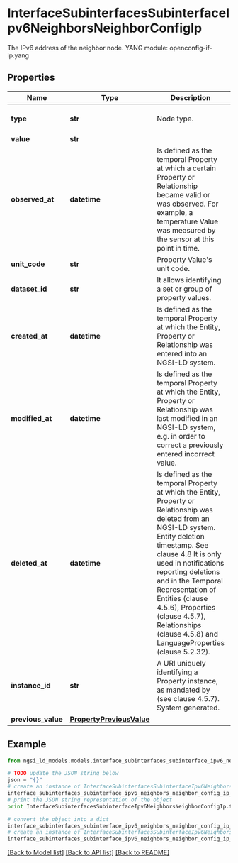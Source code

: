 # InterfaceSubinterfacesSubinterfaceIpv6NeighborsNeighborConfigIp

The IPv6 address of the neighbor node.  YANG module: openconfig-if-ip.yang 

## Properties

Name | Type | Description | Notes
------------ | ------------- | ------------- | -------------
**type** | **str** | Node type.  | [optional] [default to 'Property']
**value** | **str** |  | 
**observed_at** | **datetime** | Is defined as the temporal Property at which a certain Property or Relationship became valid or was observed. For example, a temperature Value was measured by the sensor at this point in time.  | [optional] 
**unit_code** | **str** | Property Value&#39;s unit code.  | [optional] 
**dataset_id** | **str** | It allows identifying a set or group of property values.  | [optional] 
**created_at** | **datetime** | Is defined as the temporal Property at which the Entity, Property or Relationship was entered into an NGSI-LD system.  | [optional] [readonly] 
**modified_at** | **datetime** | Is defined as the temporal Property at which the Entity, Property or Relationship was last modified in an NGSI-LD system, e.g. in order to correct a previously entered incorrect value.  | [optional] [readonly] 
**deleted_at** | **datetime** | Is defined as the temporal Property at which the Entity, Property or Relationship was deleted from an NGSI-LD system.  Entity deletion timestamp. See clause 4.8 It is only used in notifications reporting deletions and in the Temporal Representation of Entities (clause 4.5.6), Properties (clause 4.5.7), Relationships (clause 4.5.8) and LanguageProperties (clause 5.2.32).  | [optional] [readonly] 
**instance_id** | **str** | A URI uniquely identifying a Property instance, as mandated by (see clause 4.5.7). System generated.  | [optional] [readonly] 
**previous_value** | [**PropertyPreviousValue**](PropertyPreviousValue.md) |  | [optional] 

## Example

```python
from ngsi_ld_models.models.interface_subinterfaces_subinterface_ipv6_neighbors_neighbor_config_ip import InterfaceSubinterfacesSubinterfaceIpv6NeighborsNeighborConfigIp

# TODO update the JSON string below
json = "{}"
# create an instance of InterfaceSubinterfacesSubinterfaceIpv6NeighborsNeighborConfigIp from a JSON string
interface_subinterfaces_subinterface_ipv6_neighbors_neighbor_config_ip_instance = InterfaceSubinterfacesSubinterfaceIpv6NeighborsNeighborConfigIp.from_json(json)
# print the JSON string representation of the object
print InterfaceSubinterfacesSubinterfaceIpv6NeighborsNeighborConfigIp.to_json()

# convert the object into a dict
interface_subinterfaces_subinterface_ipv6_neighbors_neighbor_config_ip_dict = interface_subinterfaces_subinterface_ipv6_neighbors_neighbor_config_ip_instance.to_dict()
# create an instance of InterfaceSubinterfacesSubinterfaceIpv6NeighborsNeighborConfigIp from a dict
interface_subinterfaces_subinterface_ipv6_neighbors_neighbor_config_ip_form_dict = interface_subinterfaces_subinterface_ipv6_neighbors_neighbor_config_ip.from_dict(interface_subinterfaces_subinterface_ipv6_neighbors_neighbor_config_ip_dict)
```
[[Back to Model list]](../README.md#documentation-for-models) [[Back to API list]](../README.md#documentation-for-api-endpoints) [[Back to README]](../README.md)


